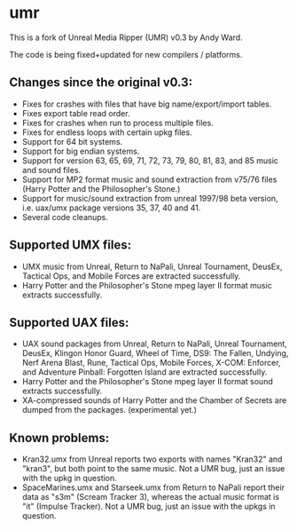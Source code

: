 umr
===

This is a fork of Unreal Media Ripper (UMR) v0.3 by Andy Ward.

The code is being fixed+updated for new compilers / platforms.

Changes since the original v0.3:
--------------------------------
- Fixes for crashes with files that have big name/export/import tables.
- Fixes export table read order.
- Fixes for crashes when run to process multiple files.
- Fixes for endless loops with certain upkg files.
- Support for 64 bit systems.
- Support for big endian systems.
- Support for version 63, 65, 69, 71, 72, 73, 79, 80, 81, 83, and 85
  music and sound files.
- Support for MP2 format music and sound extraction from v75/76 files
  (Harry Potter and the Philosopher's Stone.)
- Support for music/sound extraction from unreal 1997/98 beta version,
  i.e. uax/umx package versions 35, 37, 40 and 41.
- Several code cleanups.

Supported UMX files:
--------------------
- UMX music from Unreal, Return to NaPali, Unreal Tournament, DeusEx,
  Tactical Ops, and Mobile Forces are extracted successfully.
- Harry Potter and the Philosopher's Stone mpeg layer II format music
  extracts successfully.

Supported UAX files:
--------------------
- UAX sound packages from Unreal, Return to NaPali, Unreal Tournament,
  DeusEx, Klingon Honor Guard, Wheel of Time, DS9: The Fallen, Undying,
  Nerf Arena Blast, Rune, Tactical Ops, Mobile Forces, X-COM: Enforcer,
  and Adventure Pinball: Forgotten Island  are extracted successfully.
- Harry Potter and the Philosopher's Stone mpeg layer II format sound
  extracts successfully.
- XA-compressed sounds of Harry Potter and the Chamber of Secrets are
  dumped from the packages. (experimental yet.)

Known problems:
---------------
- Kran32.umx from Unreal reports two exports with names "Kran32" and
  "kran3", but both point to the same music.  Not a UMR bug, just an
  issue with the upkg in question.
- SpaceMarines.umx and Starseek.umx from Return to NaPali report their
  data as "s3m" (Scream Tracker 3), whereas the actual music format is
  "it" (Impulse Tracker).  Not a UMR bug, just an issue with the upkgs
  in question.

